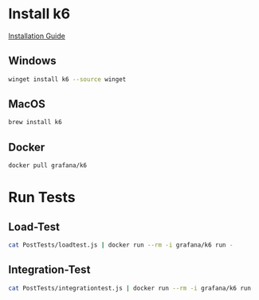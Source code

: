 # Install k6
[Installation Guide](https://grafana.com/docs/k6/latest/get-started/installation/)

## Windows 
```bash
winget install k6 --source winget
```

## MacOS
```bash
brew install k6
```

## Docker
```bash
docker pull grafana/k6
```

# Run Tests

## Load-Test
```bash
cat PostTests/loadtest.js | docker run --rm -i grafana/k6 run -
```

## Integration-Test
```bash
cat PostTests/integrationtest.js | docker run --rm -i grafana/k6 run
```
